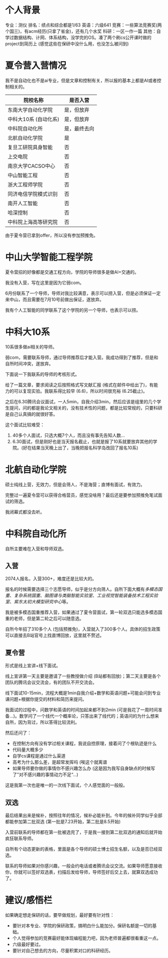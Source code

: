 # 个人背景
专业：测仪
排名：绩点和综合都是1/63
英语：六级641
竞赛：一些算法竞赛奖(两个国三)，有acm经历(只拿了省金)，还有几个水奖
科研：一区一作一篇
其他：自学过数据结构、计网、体系结构，没学完的OS。凑了两个刷cs公开课时做的project到简历上 (感觉这些在保研中没什么用，也没怎么被问到)

# 夏令营入营情况
我不是自动化也不是ai专业，但是文章和控制有关，所以报的基本上都是AI或者控制相关的。

| 院校名称          | 是否入营   |
| ------------- | ------ |
| 东南大学自动化学院     | 是，但放弃  |
| 中科大10系 (自动化系) | 是，但放弃  |
| 中科院自动化所       | 是，最终去向 |
| 北航自动化学院       | 是      |
| 复旦工研院具身智能     | 否      |
| 上交电院          | 否      |
| 南京大学CACSO中心   | 否      |
| 中山智能工程        | 否      |
| 浙大工程师学院       | 否      |
| 同济电信学院模式识别    | 否      |
| 南开人工智能        | 否      |
| 哈深控制          | 否      |
| 中科院上海高等研究院    | 否      |

由于夏令营已拿到offer，所以没有参加预推免。

# 中山大学智能工程学院
夏令营招的好像都是交通工程方向，学院的导师很多是做AI+交通的。

我没有入营，写在这里是因为它弱com。

6月份联系了一个导师，导师对我比较满意，表示可以捞入营，但是必须保证一定来中山，而且需要在7月10号前做出保证，遂放弃。

我有个人工智能的同学联系了这个学院的另一个导师，也表示可以捞。

# 中科大10系
10系很多做ai相关的导师。

弱com，需要联系导师，通过导师推荐后才能入营。我成功得到了推荐，但是和自所时间冲突，遂放弃。

下面说一下我联系的导师的考核形式。

给了一篇文章，要求阅读之后按照格式写文献汇报 (格式在邮件中给出了)，有能力的可以复现实验。我联系得比较早 (6.6)，所以时间很充裕 (6.25截止)。

之后在6.30腾讯会议面试，一人5min，自我介绍3min，然后应该是组里的几个学生提问，问的都是我论文相关的，没有技术性的问题，都是比较常规的，只要科研是自己认真搞的就很好答。

这个面试比较难受：
1. 40多个人面试，只选大概7个人，而且没有事先告知人数...
2. 6.30面试，但是刚好也是当天报名截止，也就是报了10系就要放弃其他的学院。(好在结果当天晚上出了，当晚把报名科学岛改回了报名10系)

# 北航自动化学院
硕士纯线上营，无效力，但是会筛人，不是海营；直博有面试，有效力。

完整过一遍夏令营可以获得合格营员，感觉没啥用？最后还是要参加预推免笔试面试的筛选。

我闭幕式都没去听。

# 中科院自动化所
自所主要难在入营和导师双选。

## 入营
2074人报名，入营300+，难度还是比较大的。

报名的时候需要选择三个志愿导师，似乎是分方向筛人。自所下面大概有*多模态国重*、*复杂系统国重*、*脑图谱与类脑智能实验室*、*工业视觉智能装备技术工程实验室*、*紫东太初大模型研究中心*等。

我是被多模态国重推荐入营，如果通过了夏令营面试，第一轮双选只能选多模态国重的老师，但是第二轮之后可以随意选。

自所今年招了310多个人 (包括预推免)，入营就入了300多个人。具体的招生政策可以直接去B站官号上找直博回放，这里就不赘述。

## 夏令营
形式是线上宣讲+线下面试。

线上宣讲第一天主要是邀请了一些教授做介绍 (B站都有回放)；第二天主要是各个团队的腾讯会议交流会，有的团队不开交流会。

线下面试10-15min，流程大概是1min自我介绍+数学和英语问题+可能会问到专业课问题+根据你提交的材料和简历来提问。

我面试的过程中，问数学和英语的时间加起来都不到2min (可是我花了一周时间准备...)。数学问了一个线代一个概率论，只答出来了线代的；英语问的为什么想来自所，因为背过，所以答得比较流利。

然后还问了：
- 在控制方向有没有学过相关课程，我说自控原理，接着问了个根轨迹是什么
- 代码量大概多少
- 自学cs课程是通过什么渠道
- 高考为什么那么差，是超常发挥吗 (唉这个就离谱
- 如果导师要你做的事情你不感兴趣怎么办 (这是因为我写自身缺点的时候写了”对不感兴趣的事情动力不足“...)

这是我第一次也是唯一的一次线下面试，个人感觉面的一般般。

## 双选
最后结果出来是候补，按照往年的情况，候补必能补到。今年的候补同学似乎全部都能参加第二批双选 (第一批是7.23开始，第二批是8.5开始)

入营前联系的导师都在第一批被选完了，于是我一接到第二批双选的通知后就开始疯狂联系导师。

自所有个动态更新的表格，里面是各个导师的硕士博士招生名额，以及是否已经双选。

联系的导师如果对你感兴趣，一般会约电话或者腾讯会议交流。如果导师愿意接收你，你就可以签好双选表，扫描后发给导师，导师签好后交上去，就算双选成功了。

# 建议/感悟栏
如果确定想走保研的话，要早做规划，最好要有针对性：
- 要针对本专业、学院的保研政策，搞明白什么能加分。保研名额是一切的基础。
- 个人觉得参加的竞赛最好能体现编程能力吧，因为老师普遍都很看重这一点。
- 六级最好要过。
- 要针对自己想去的方向，尽量积累对口的科研经历。
